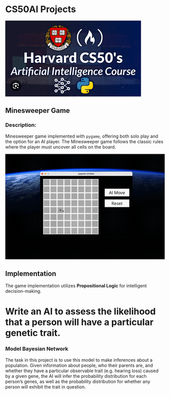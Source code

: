 # CS50AI Projects
![Harvard CS50AI](assets/harvard-cs50ai.png)

## Minesweeper Game

### Description:
Minesweeper game implemented with `pygame`, offering both solo play and the option for an AI player. The Minesweeper game follows the classic rules where the player must uncover all cells on the board.

![Minesweeper Game](./assets/minesweepers.gif)

## Implementation
The game implementation utilizes **Propositional Logic** for intelligent decision-making.


# Write an AI to assess the likelihood that a person will have a particular genetic trait.

### Model Bayesian Network

The task in this project is to use this model to make inferences about a population. Given information about people, who their parents are, and whether they have a particular observable trait (e.g. hearing loss) caused by a given gene, the AI will infer the probability distribution for each person’s genes, as well as the probability distribution for whether any person will exhibit the trait in question.

